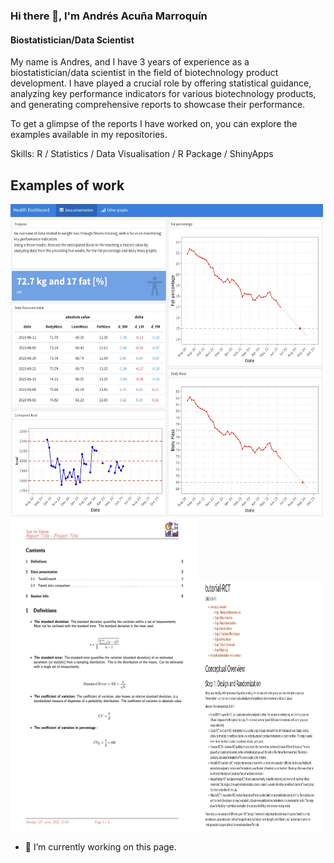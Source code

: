 ### Hi there 👋, I'm Andrés Acuña Marroquín
#### Biostatistician/Data Scientist

My name is Andres, and I have 3 years of experience as a biostatistician/data scientist in the field of biotechnology product development. I have played a crucial role by offering statistical guidance, analyzing key performance indicators for various biotechnology products, and generating comprehensive reports to showcase their performance. 

To get a glimpse of the reports I have worked on, you can explore the examples available in my repositories.

Skills: R / Statistics / Data Visualisation / R Package / ShinyApps

## Examples of work 
<img src="Dashboard.jpg" width="500" height="500"> <img src="report.jpg" width="300" height="500"><img src="preview.jpg" width="200" height="400">


- 🔭 I’m currently working on this page. 


